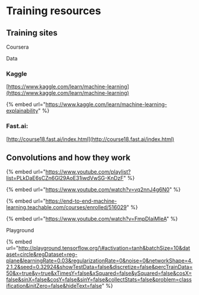 # Training resources

## Training sites

Coursera

Data

### Kaggle

[https://www.kaggle.com/learn/machine-learning](https://www.kaggle.com/learn/machine-learning)

{% embed url="https://www.kaggle.com/learn/machine-learning-explainability" %}

### Fast.ai: 

[http://course18.fast.ai/index.html](http://course18.fast.ai/index.html)



## Convolutions and how they work

{% embed url="https://www.youtube.com/playlist?list=PLkDaE6sCZn6Gl29AoE31iwdVwSG-KnDzF" %}

{% embed url="https://www.youtube.com/watch?v=vq2nnJ4g6N0" %}

{% embed url="https://end-to-end-machine-learning.teachable.com/courses/enrolled/516029" %}

{% embed url="https://www.youtube.com/watch?v=FmpDIaiMIeA" %}



Playground

{% embed url="http://playground.tensorflow.org/\#activation=tanh&batchSize=10&dataset=circle&regDataset=reg-plane&learningRate=0.03&regularizationRate=0&noise=0&networkShape=4,2,1,2&seed=0.32924&showTestData=false&discretize=false&percTrainData=50&x=true&y=true&xTimesY=false&xSquared=false&ySquared=false&cosX=false&sinX=false&cosY=false&sinY=false&collectStats=false&problem=classification&initZero=false&hideText=false" %}


